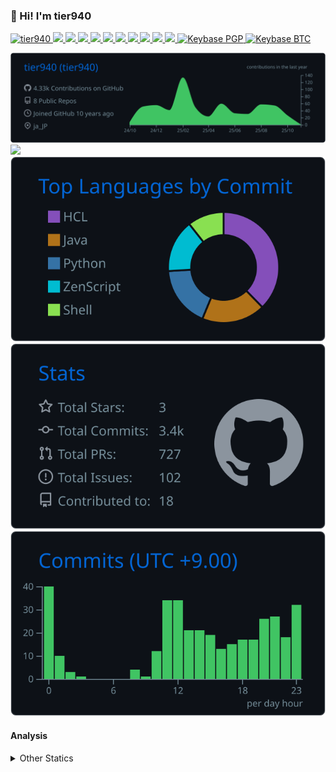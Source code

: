 ### 👋 Hi! I'm tier940

<p align="left"> 
  <a href="https://github.com/tier940/tier940/">
    <img src="https://komarev.com/ghpvc/?username=tier940" alt="tier940" />
  </a>
  <a href="http://twitter.com/tier940">
    <img height="20" src="https://img.shields.io/twitter/follow/tier940?label=Twitter&logo=twitter&style=flat" />
  </a>
  <a href="https://github.com/tier940">
    <img height="20" src="https://img.shields.io/github/followers/tier940?label=follow&logo=github&style=flat" />
  </a>
  <a href="https://www.reddit.com/user/tier940">
    <img height="20" src="https://img.shields.io/reddit/user-karma/combined/tier940?label=Reddit&logo=reddit&style=flat" />
  </a>
  <a href="https://stackoverflow.com/users/17317833/tier940">
    <img height="20" src="https://img.shields.io/stackexchange/stackoverflow/r/17317833?label=StackOverflow&logo=stack-overflow&style=flat" />
  </a>
  <a href="https://zenn.dev/tier940">
    <img height="20" src="https://zenn.badge.nikaera.com/s/tier940/likes" />
  </a>
  <a href="https://zenn.dev/tier940">
    <img height="20" src="https://zenn.badge.nikaera.com/s/tier940/followers" />
  </a>
  <a href="https://zenn.dev/tier940">
    <img height="20" src="https://zenn.badge.nikaera.com/s/tier940/articles" />
  </a>
  <a href="http://qiita.com/tier940">
    <img height="20" src="https://qiita-badge.apiapi.app/s/tier940/posts.svg" />
  </a>
  <a href="http://qiita.com/tier940">
    <img height="20" src="https://qiita-badge.apiapi.app/s/tier940/contributions.svg" />
  </a>
  <a href="https://github.com/tier940/tier940/">
    <img height="20" src="https://github.com/tier940/tier940/actions/workflows/main.yml/badge.svg" />
  </a>
  <a href="https://keybase.io/tier940">
    <img alt="Keybase PGP" src="https://img.shields.io/keybase/pgp/tier940">
  </a>
  <a href="https://keybase.io/tier940">
    <img alt="Keybase BTC" src="https://img.shields.io/keybase/btc/tier940">
  </a>
</p>

[![](https://raw.githubusercontent.com/tier940/tier940/main/profile-summary-card-output/github_dark/0-profile-details.svg)](https://github.com/vn7n24fzkq/github-profile-summary-cards)
[![](https://raw.githubusercontent.com/tier940/tier940/main/profile-summary-card-output/github_dark/1-repos-per-language.svg)](https://github.com/vn7n24fzkq/github-profile-summary-cards) [![](https://raw.githubusercontent.com/tier940/tier940/main/profile-summary-card-output/github_dark/2-most-commit-language.svg)](https://github.com/vn7n24fzkq/github-profile-summary-cards)
[![](https://raw.githubusercontent.com/tier940/tier940/main/profile-summary-card-output/github_dark/3-stats.svg)](https://github.com/vn7n24fzkq/github-profile-summary-cards) [![](https://raw.githubusercontent.com/tier940/tier940/main/profile-summary-card-output/github_dark/4-productive-time.svg)](https://github.com/vn7n24fzkq/github-profile-summary-cards)


#### Analysis
<!-- <img height="150" src="https://github.com/tier940/tier940/blob/master/images/stat.svg" alt="Alternative Text"/> -->

<details>
  <summary>Other Statics</summary>
  <!--START_SECTION:waka-->
![Code Time](http://img.shields.io/badge/Code%20Time-3%2C280%20hrs%2047%20mins-blue)

**🐱 My GitHub Data** 

> 📦 24.0 kB Used in GitHub's Storage 
 > 
> 💼 Opted to Hire
 > 
> 📜 12 Public Repositories 
 > 
> 🔑 2 Private Repositories 
 > 
**I'm an Early 🐤** 

```text
🌞 Morning                1664 commits        ████░░░░░░░░░░░░░░░░░░░░░   16.13 % 
🌆 Daytime                3748 commits        █████████░░░░░░░░░░░░░░░░   36.32 % 
🌃 Evening                3788 commits        █████████░░░░░░░░░░░░░░░░   36.71 % 
🌙 Night                  1118 commits        ███░░░░░░░░░░░░░░░░░░░░░░   10.84 % 
```
📅 **I'm Most Productive on Saturday** 

```text
Monday                   1009 commits        ██░░░░░░░░░░░░░░░░░░░░░░░   09.78 % 
Tuesday                  1774 commits        ████░░░░░░░░░░░░░░░░░░░░░   17.19 % 
Wednesday                1222 commits        ███░░░░░░░░░░░░░░░░░░░░░░   11.84 % 
Thursday                 1124 commits        ███░░░░░░░░░░░░░░░░░░░░░░   10.89 % 
Friday                   1338 commits        ███░░░░░░░░░░░░░░░░░░░░░░   12.97 % 
Saturday                 1998 commits        █████░░░░░░░░░░░░░░░░░░░░   19.36 % 
Sunday                   1853 commits        ████░░░░░░░░░░░░░░░░░░░░░   17.96 % 
```


📊 **This Week I Spent My Time On** 

```text
🕑︎ Time Zone: Asia/Tokyo

💬 Programming Languages: 
Other                    38 hrs 26 mins      ██████████████████░░░░░░░   73.39 % 
Java                     4 hrs 3 mins        ██░░░░░░░░░░░░░░░░░░░░░░░   07.76 % 
JSON                     1 hr 40 mins        █░░░░░░░░░░░░░░░░░░░░░░░░   03.18 % 
YAML                     1 hr 37 mins        █░░░░░░░░░░░░░░░░░░░░░░░░   03.10 % 
Markdown                 1 hr 19 mins        █░░░░░░░░░░░░░░░░░░░░░░░░   02.52 % 

🔥 Editors: 
Edge                     34 hrs 39 mins      █████████████████░░░░░░░░   66.18 % 
VS Code                  11 hrs 15 mins      █████░░░░░░░░░░░░░░░░░░░░   21.50 % 
Intellijidea             6 hrs 26 mins       ███░░░░░░░░░░░░░░░░░░░░░░   12.32 % 

💻 Operating System: 
Windows                  49 hrs 36 mins      ████████████████████████░   94.71 % 
Linux                    2 hrs 46 mins       █░░░░░░░░░░░░░░░░░░░░░░░░   05.29 % 
```

**I Mostly Code in Java** 

```text
Java                     14 repos            ████████████░░░░░░░░░░░░░   46.67 % 
ZenScript                3 repos             ██░░░░░░░░░░░░░░░░░░░░░░░   10.00 % 
Groovy                   1 repo              █░░░░░░░░░░░░░░░░░░░░░░░░   03.33 % 
HTML                     1 repo              █░░░░░░░░░░░░░░░░░░░░░░░░   03.33 % 
Dockerfile               1 repo              █░░░░░░░░░░░░░░░░░░░░░░░░   03.33 % 
```



**Timeline**

![Lines of Code chart](https://raw.githubusercontent.com/tier940/tier940/main/assets/bar_graph.png)


 Last Updated on 16/02/2024 00:11:35 UTC
<!--END_SECTION:waka-->
</details>
